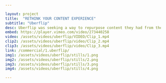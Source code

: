 ```yaml
---

layout: project
title:  "RETHINK YOUR CONTENT EXPERIENCE"
subtitle: "Uberflip"
desc: Uberflip was seeking a way to repurpose content they had from their conference. Their ask was to take 12 seperate 30 - 50 minute presentations and turn them into 1-2 minute sizzle reels. W 
embed: https://player.vimeo.com/video/273440258
video: /assets/videos/uberflip/VIDEO/Clip_1.mp4
clip2: /assets/videos/uberflip/video/Clip_2.mp4
clip3: /assets/videos/uberflip/video/Clip_3.mp4
link: /commercial/1.uberflip/
img1: /assets/videos/uberflip/stills/1.png
img2: /assets/videos/uberflip/stills/2.png
img3: /assets/videos/uberflip/stills/3.png
img4: /assets/videos/uberflip/stills/4.png

---
```


